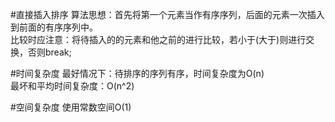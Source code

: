 #直接插入排序
算法思想：首先将第一个元素当作有序序列，后面的元素一次插入到前面的有序序列中。  
比较时应注意：将待插入的的元素和他之前的进行比较，若小于(大于)则进行交换，否则break;

#时间复杂度
最好情况下：待排序的序列有序，时间复杂度为O(n)  
最坏和平均时间复杂度：O(n^2)

#空间复杂度
使用常数空间O(1)
